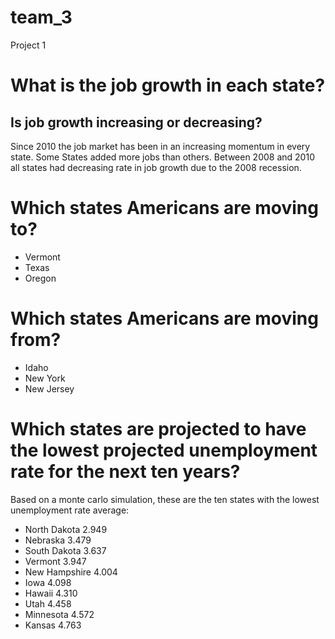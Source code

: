 # team_3
Project 1
# What is the job growth in each state?
## Is job growth increasing or decreasing?
Since 2010 the job market has been in an increasing momentum in every state. Some States added more jobs than others. Between 2008 and 2010 all states had decreasing rate in job growth due to the 2008 recession.

# Which states Americans are moving to?
* Vermont 
* Texas
 * Oregon
# Which states Americans are moving from? 
* Idaho
* New York
* New Jersey
# Which states are projected to have the lowest projected unemployment rate for the next ten years? 
Based on a monte carlo simulation, these are the ten states with the lowest unemployment rate average: 
* North Dakota     2.949
* Nebraska         3.479
* South Dakota     3.637
* Vermont          3.947
* New Hampshire    4.004
* Iowa             4.098
* Hawaii           4.310
* Utah             4.458
* Minnesota        4.572
* Kansas           4.763
